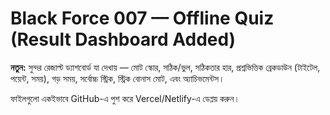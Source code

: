 # Black Force 007 — Offline Quiz (Result Dashboard Added)

**নতুন:** সুন্দর রেজাল্ট ড্যাশবোর্ড যা দেখায় — মোট স্কোর, সঠিক/ভুল, সঠিকতার হার, প্রশ্নভিত্তিক ব্রেকডাউন (টাইটেল, পয়েন্ট, সময়), গড় সময়, সর্বোচ্চ স্ট্রিক, স্ট্রিক বোনাস মোট, এবং অ্যাচিভমেন্টস।

ফাইলগুলো একইভাবে GitHub-এ পুশ করে Vercel/Netlify-এ ডেপ্লয় করুন।
